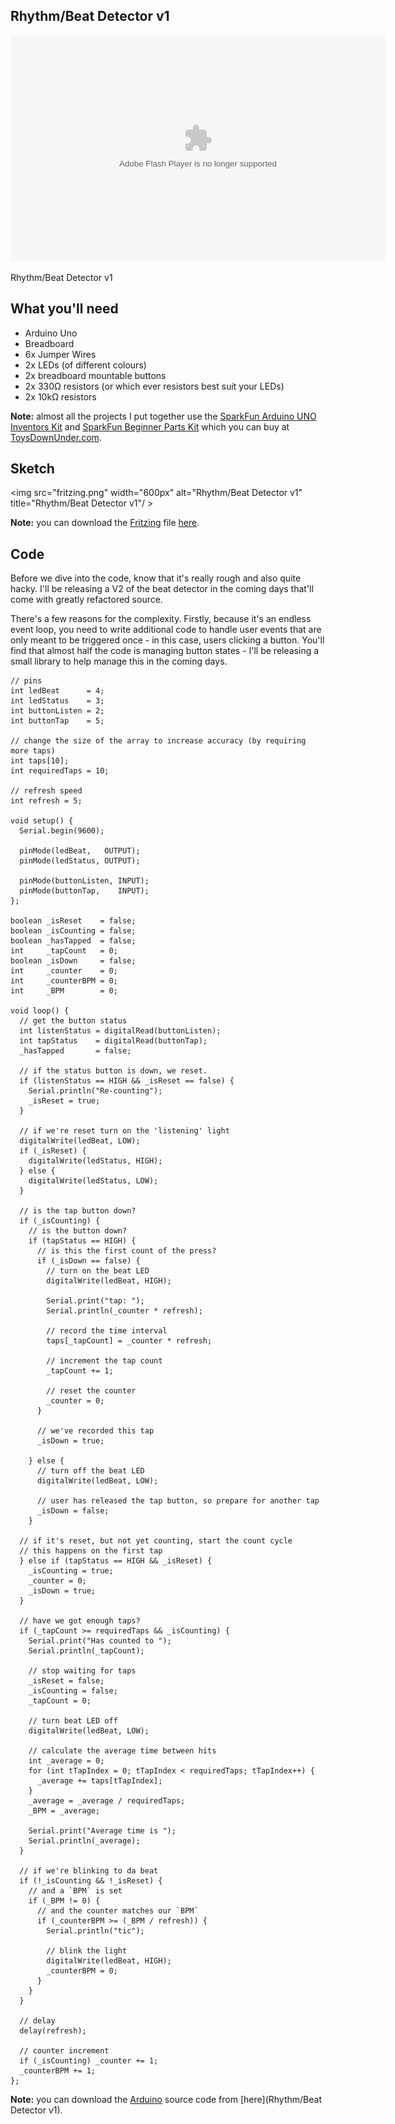 ## Rhythm/Beat Detector v1

<object width="600" height="362"><param name="movie" value="Rhythm/Beat Detector v1"></param><param name="allowFullScreen" value="true"></param><param name="allowscriptaccess" value="always"></param><embed src="Rhythm/Beat Detector v1" type="application/x-shockwave-flash" allowscriptaccess="always" allowfullscreen="true" width="600" height="362"></embed></object>

Rhythm/Beat Detector v1

## What you'll need

* Arduino Uno
* Breadboard
* 6x Jumper Wires
* 2x LEDs (of different colours)
* 2x breadboard mountable buttons
* 2x 330&#8486; resistors (or which ever resistors best suit your LEDs)
* 2x 10k&#8486; resistors

**Note:** almost all the projects I put together use the [SparkFun Arduino UNO Inventors Kit](http://www.sparkfun.com/products/10173) and [SparkFun Beginner Parts Kit](http://www.sparkfun.com/products/10003) which you can buy at [ToysDownUnder.com](http://toysdownunder.com/arduino).

## Sketch
<img src="fritzing.png" width="600px" alt="Rhythm/Beat Detector v1" title="Rhythm/Beat Detector v1"/ >

**Note:** you can download the [Fritzing](http://fritzing.org/) file [here](beatdetector.fz).

## Code

Before we dive into the code, know that it's really rough and also quite hacky.
I'll be releasing a V2 of the beat detector in the coming days that'll come with greatly refactored source.

There's a few reasons for the complexity.
Firstly, because it's an endless event loop, you need to write additional code to handle user events that are only meant to be triggered once - in this case, users clicking a button.
You'll find that almost half the code is managing button states - I'll be releasing a small library to help manage this in the coming days.

    // pins
    int ledBeat      = 4;
    int ledStatus    = 3;
    int buttonListen = 2;
    int buttonTap    = 5;
    
    // change the size of the array to increase accuracy (by requiring more taps)
    int taps[10];
    int requiredTaps = 10;
    
    // refresh speed
    int refresh = 5;
    
    void setup() {
      Serial.begin(9600);
      
      pinMode(ledBeat,   OUTPUT);
      pinMode(ledStatus, OUTPUT);
      
      pinMode(buttonListen, INPUT);
      pinMode(buttonTap,    INPUT);
    };
    
    boolean _isReset    = false;
    boolean _isCounting = false;
    boolean _hasTapped  = false;
    int     _tapCount   = 0;
    boolean _isDown     = false;
    int     _counter    = 0;
    int     _counterBPM = 0;
    int     _BPM        = 0;
    
    void loop() {
      // get the button status
      int listenStatus = digitalRead(buttonListen);
      int tapStatus    = digitalRead(buttonTap);
      _hasTapped       = false;
      
      // if the status button is down, we reset.
      if (listenStatus == HIGH && _isReset == false) {
        Serial.println("Re-counting");
        _isReset = true;
      }
      
      // if we're reset turn on the 'listening' light
      digitalWrite(ledBeat, LOW);
      if (_isReset) {
        digitalWrite(ledStatus, HIGH);
      } else {
        digitalWrite(ledStatus, LOW);
      }
      
      // is the tap button down?
      if (_isCounting) {
        // is the button down?
        if (tapStatus == HIGH) {
          // is this the first count of the press?
          if (_isDown == false) {
            // turn on the beat LED
            digitalWrite(ledBeat, HIGH);
            
            Serial.print("tap: ");
            Serial.println(_counter * refresh);
            
            // record the time interval
            taps[_tapCount] = _counter * refresh;
            
            // increment the tap count
            _tapCount += 1;
            
            // reset the counter
            _counter = 0;
          }
          
          // we've recorded this tap
          _isDown = true;
          
        } else {
          // turn off the beat LED
          digitalWrite(ledBeat, LOW);
          
          // user has released the tap button, so prepare for another tap
          _isDown = false;
        }
      
      // if it's reset, but not yet counting, start the count cycle
      // this happens on the first tap
      } else if (tapStatus == HIGH && _isReset) {
        _isCounting = true;
        _counter = 0;
        _isDown = true;
      }
      
      // have we got enough taps?
      if (_tapCount >= requiredTaps && _isCounting) {
        Serial.print("Has counted to ");
        Serial.println(_tapCount);
        
        // stop waiting for taps
        _isReset = false;
        _isCounting = false;
        _tapCount = 0;
        
        // turn beat LED off
        digitalWrite(ledBeat, LOW);
        
        // calculate the average time between hits
        int _average = 0;
        for (int tTapIndex = 0; tTapIndex < requiredTaps; tTapIndex++) {
          _average += taps[tTapIndex];
        }
        _average = _average / requiredTaps;
        _BPM = _average;
        
        Serial.print("Average time is ");
        Serial.println(_average);
      }
      
      // if we're blinking to da beat
      if (!_isCounting && !_isReset) {
        // and a `BPM` is set
        if (_BPM != 0) {
          // and the counter matches our `BPM`
          if (_counterBPM >= (_BPM / refresh)) {
            Serial.println("tic");
            
            // blink the light
            digitalWrite(ledBeat, HIGH);
            _counterBPM = 0;
          }
        }
      }
      
      // delay
      delay(refresh);
      
      // counter increment
      if (_isCounting) _counter += 1;
      _counterBPM += 1;
    };

**Note:** you can download the [Arduino](http://www.arduino.cc/en/Main/Software) source code from [here](Rhythm/Beat Detector v1).
